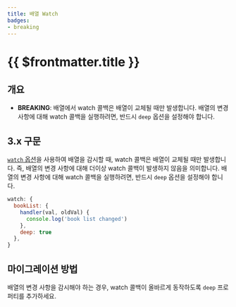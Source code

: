 ```yaml
---
title: 배열 Watch
badges:
- breaking
---
```


# {{ $frontmatter.title }} <migrationbadges badges="$frontmatter.badges"></migrationbadges>

## 개요

- **BREAKING**: 배열에서 watch 콜백은 배열이 교체될 때만 발생합니다. 배열의 변경 사항에 대해 watch 콜백을 실행하려면, 반드시 `deep` 옵션을 설정해야 합니다.

## 3.x 구문

[`watch` 옵션](/ko-KR/api/options-data.html#watch)을 사용하여 배열을 감시할 때, watch 콜백은 배열이 교체될 때만 발생합니다. 즉, 배열의 변경 사항에 대해 더이상 watch 콜백이 발생하지 않음을 의미합니다. 배열의 변경 사항에 대해 watch 콜백을 실행하려면, 반드시 `deep` 옵션을 설정해야 합니다.

```js
watch: {
  bookList: {
    handler(val, oldVal) {
      console.log('book list changed')
    },
    deep: true
  },
}
```

## 마이그레이션 방법

배열의 변경 사항을 감시해야 하는 경우, watch 콜백이 올바르게 동작하도록 `deep` 프로퍼티를 추가하세요.
